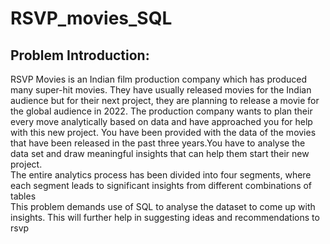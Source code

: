 # RSVP_movies_SQL
## Problem Introduction:

RSVP Movies is an Indian film production company which has produced many super-hit movies.
They have usually released movies for the Indian audience but for their next project, they are planning to release a movie for the global audience in 2022.
The production company wants to plan their every move analytically based on data and have approached you for help with this new project. You have been provided with the data
of the movies that have been released in the past three years.You have to analyse the data set and draw meaningful insights that can help them start their new project.
</br>
The entire analytics process has been divided into four segments, where each segment leads to significant insights from different combinations of tables
</br>
This problem demands use of SQL to analyse the dataset to come up with insights. This will further help in suggesting ideas and recommendations to rsvp 
